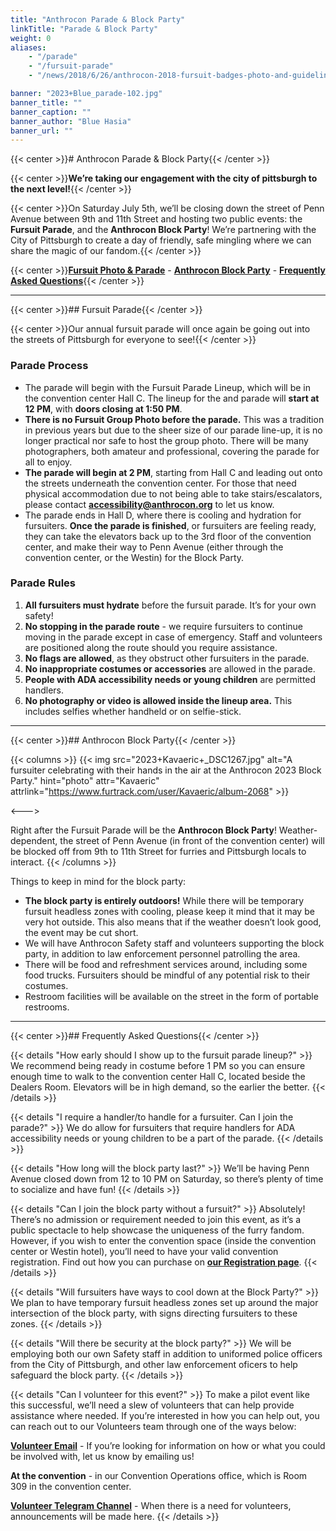 ```yaml
---
title: "Anthrocon Parade & Block Party"
linkTitle: "Parade & Block Party"
weight: 0
aliases:
    - "/parade"
    - "/fursuit-parade"
    - "/news/2018/6/26/anthrocon-2018-fursuit-badges-photo-and-guidelines"

banner: "2023+Blue_parade-102.jpg"
banner_title: ""
banner_caption: ""
banner_author: "Blue Hasia"
banner_url: ""
---
```


{{< center >}}# Anthrocon Parade & Block Party{{< /center >}}

{{< center >}}**We’re taking our engagement with the city of pittsburgh to the next level!**{{< /center >}}

{{< center >}}On Saturday July 5th, we’ll be closing down the street of Penn Avenue between 9th and 11th Street and hosting two public events: the **Fursuit Parade**, and the **Anthrocon Block Party**! We’re partnering with the City of Pittsburgh to create a day of friendly, safe mingling where we can share the magic of our fandom.{{< /center >}}

{{< center >}}[**Fursuit Photo & Parade**](#fursuit-parade) - [**Anthrocon Block Party**](#anthrocon-block-party) - [**Frequently Asked Questions**](#frequently-asked-questions){{< /center >}}

***

{{< center >}}## Fursuit Parade{{< /center >}}

{{< center >}}Our annual fursuit parade will once again be going out into the streets of Pittsburgh for everyone to see!{{< /center >}}

### Parade Process

- The parade will begin with the Fursuit Parade Lineup, which will be in the convention center Hall C. The lineup for the and parade will **start at 12 PM**, with **doors closing at 1:50 PM**.
- **There is no Fursuit Group Photo before the parade.** This was a tradition in previous years but due to the sheer size of our parade line-up, it is no longer practical nor safe to host the group photo. There will be many photographers, both amateur and professional, covering the parade for all to enjoy.
- **The parade will begin at 2 PM**, starting from Hall C and leading out onto the streets underneath the convention center. For those that need physical accommodation due to not being able to take stairs/escalators, please contact [**accessibility@anthrocon.org**](mailto:accessibility@anthrocon.org) to let us know.
- The parade ends in Hall D, where there is cooling and hydration for fursuiters. **Once the parade is finished**, or fursuiters are feeling ready, they can take the elevators back up to the 3rd floor of the convention center, and make their way to Penn Avenue (either through the convention center, or the Westin) for the Block Party.

### Parade Rules

1. **All fursuiters must hydrate** before the fursuit parade. It’s for your own safety!
2. **No stopping in the parade route** - we require fursuiters to continue moving in the parade except in case of emergency. Staff and volunteers are positioned along the route should you require assistance.
3. **No flags are allowed**, as they obstruct other fursuiters in the parade.
4. **No inappropriate costumes or accessories** are allowed in the parade.
5. **People with ADA accessibility needs or young children** are permitted handlers.
6. **No photography or video is allowed inside the lineup area.** This includes selfies whether handheld or on selfie-stick.

***

{{< center >}}## Anthrocon Block Party{{< /center >}}

{{< columns >}}
{{< img src="2023+Kavaeric+_DSC1267.jpg" alt="A fursuiter celebrating with their hands in the air at the Anthrocon 2023 Block Party." hint="photo" attr="Kavaeric" attrlink="https://www.furtrack.com/user/Kavaeric/album-2068" >}}

<--->

Right after the Fursuit Parade will be the **Anthrocon Block Party**! Weather-dependent, the street of Penn Avenue (in front of the convention center) will be blocked off from 9th to 11th Street for furries and Pittsburgh locals to interact.
{{< /columns >}}

Things to keep in mind for the block party:

- **The block party is entirely outdoors!** While there will be temporary fursuit headless zones with cooling, please keep it mind that it may be very hot outside. This also means that if the weather doesn’t look good, the event may be cut short.
- We will have Anthrocon Safety staff and volunteers supporting the block party, in addition to law enforcement personnel patrolling the area.
- There will be food and refreshment services around, including some food trucks. Fursuiters should be mindful of any potential risk to their costumes.
- Restroom facilities will be available on the street in the form of portable restrooms.

***

{{< center >}}## Frequently Asked Questions{{< /center >}}

{{< details "How early should I show up to the fursuit parade lineup?" >}}
We recommend being ready in costume before 1 PM so you can ensure enough time to walk to the convention center Hall C, located beside the Dealers Room. Elevators will be in high demand, so the earlier the better.
{{< /details >}}

{{< details "I require a handler/to handle for a fursuiter. Can I join the parade?" >}}
We do allow for fursuiters that require handlers for ADA accessibility needs or young children to be a part of the parade.
{{< /details >}}

{{< details "How long will the block party last?" >}}
We’ll be having Penn Avenue closed down from 12 to 10 PM on Saturday, so there’s plenty of time to socialize and have fun!
{{< /details >}}

{{< details "Can I join the block party without a fursuit?" >}}
Absolutely! There’s no admission or requirement needed to join this event, as it’s a public spectacle to help showcase the uniqueness of the furry fandom. However, if you wish to enter the convention space (inside the convention center or Westin hotel), you’ll need to have your valid convention registration. Find out how you can purchase on [**our Registration page**](/registration).
{{< /details >}}

{{< details "Will fursuiters have ways to cool down at the Block Party?" >}}
We plan to have temporary fursuit headless zones set up around the major intersection of the block party, with signs directing fursuiters to these zones.
{{< /details >}}

{{< details "Will there be security at the block party?" >}}
We will be employing both our own Safety staff in addition to uniformed police officers from the City of Pittsburgh, and other law enforcement oficers to help safeguard the block party.
{{< /details >}}

{{< details "Can I volunteer for this event?" >}}
To make a pilot event like this successful, we’ll need a slew of volunteers that can help provide assistance where needed. If you’re interested in how you can help out, you can reach out to our Volunteers team through one of the ways below:

[**Volunteer Email**](mailto:volunteer@anthrocon.org) - If you’re looking for information on how or what you could be involved with, let us know by emailing us!

**At the convention** - in our Convention Operations office, which is Room 309 in the convention center.

[**Volunteer Telegram Channel**](https://t.me/acvolunteer) - When there is a need for volunteers, announcements will be made here.
{{< /details >}}
